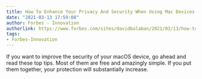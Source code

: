 ```yaml
---
title: How To Enhance Your Privacy And Security When Using Mac Devices
date: "2021-03-13 17:59:08"
author: Forbes - Innovation
authorlink: https://www.forbes.com/sites/davidbalaban/2021/03/13/how-to-enhance-your-privacy-and-security-when-using-mac-devices/
tags:
- Forbes-Innovation
---
```

If you want to improve the security of your macOS device, go ahead and read these top tips. Most of them are free and amazingly simple. If you put them together, your protection will substantially increase.